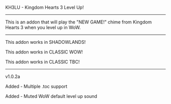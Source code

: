 
KH3LU - Kingdom Hearts 3 Level Up!

 ------------------------------

This is an addon that will play the "NEW GAME!" chime from Kingdom Hearts 3 when you level up in WoW.

 ------------------------------

This addon works in SHADOWLANDS!

This addon works in CLASSIC WOW!

This addon works in CLASSIC TBC!

 ------------------------------

v1.0.2a

Added - Multiple .toc support

Added - Muted WoW default level up sound
